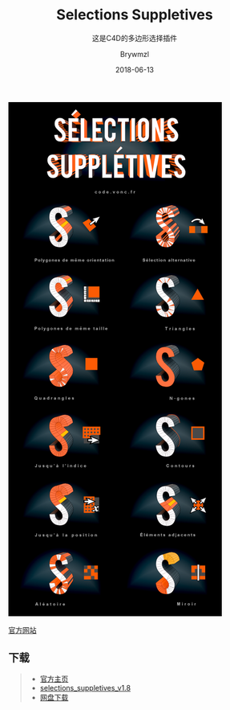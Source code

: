 ﻿---
layout:     post
title:      Selections Suppletives
subtitle:   这是C4D的多边形选择插件
date:       2018-06-13
author:     Brywmzl
header-img: img/C4D/plug-ins/Code-Vonc/17.jpg
catalog: true
tags: [C4D插件]
---

![](https://github.com/Brywmzl/Brywmzl.github.io/raw/master/img/C4D/plug-ins/Code-Vonc/Selections-Suppletives/image_01.png)  

[官方网站](https://code.vonc.fr)  

## 下载
>- [官方主页](https://code.vonc.fr/?a=23)
>- [selections_suppletives_v1.8](https://code.vonc.fr/telechargements/selections_suppletives.zip?v=1.8)
>- [网盘下载](https://pan.baidu.com/s/1skEWB4D#list/path=/App/MAXON/_Plug-ins/Code_Vonc/selections_suppletives&parentPath=/App)